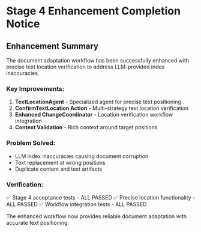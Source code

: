 # Stage 4 Enhancement Completion Notice

## Enhancement Summary

The document adaptation workflow has been successfully enhanced with precise text location verification to address LLM-provided index inaccuracies.

### Key Improvements:
1. **TextLocationAgent** - Specialized agent for precise text positioning
2. **ConfirmTextLocation Action** - Multi-strategy text location verification
3. **Enhanced ChangeCoordinator** - Location verification workflow integration
4. **Context Validation** - Rich context around target positions

### Problem Solved:
- LLM index inaccuracies causing document corruption
- Text replacement at wrong positions
- Duplicate content and text artifacts

### Verification:
✅ Stage 4 acceptance tests - ALL PASSED
✅ Precise location functionality - ALL PASSED
✅ Workflow integration tests - ALL PASSED

The enhanced workflow now provides reliable document adaptation with accurate text positioning.